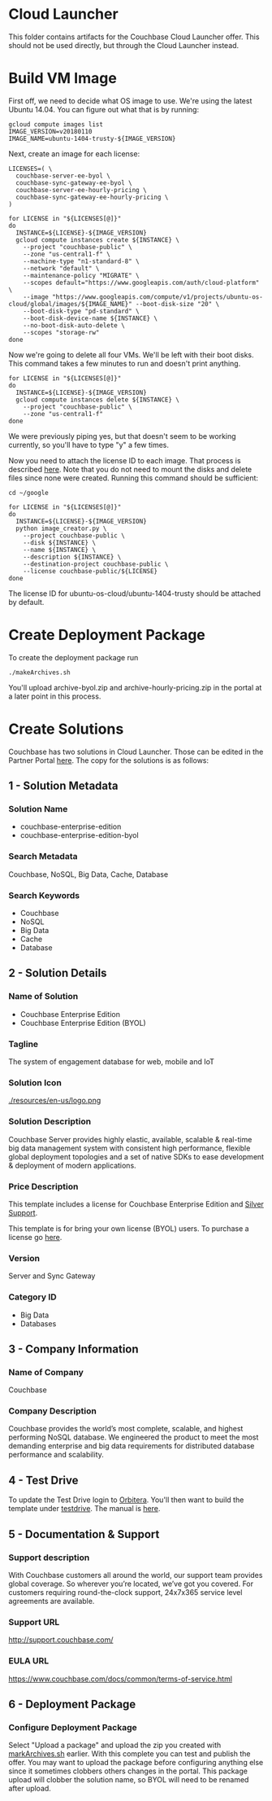 # Cloud Launcher

This folder contains artifacts for the Couchbase Cloud Launcher offer.  This should not be used directly, but through the Cloud Launcher instead.

# Build VM Image

First off, we need to decide what OS image to use.  We're using the latest Ubuntu 14.04.  You can figure out what that is by running:

    gcloud compute images list
    IMAGE_VERSION=v20180110
    IMAGE_NAME=ubuntu-1404-trusty-${IMAGE_VERSION}

Next, create an image for each license:

    LICENSES=( \
      couchbase-server-ee-byol \
      couchbase-sync-gateway-ee-byol \
      couchbase-server-ee-hourly-pricing \
      couchbase-sync-gateway-ee-hourly-pricing \
    )

    for LICENSE in "${LICENSES[@]}"
    do
      INSTANCE=${LICENSE}-${IMAGE_VERSION}
      gcloud compute instances create ${INSTANCE} \
        --project "couchbase-public" \
        --zone "us-central1-f" \
        --machine-type "n1-standard-8" \
        --network "default" \
        --maintenance-policy "MIGRATE" \
        --scopes default="https://www.googleapis.com/auth/cloud-platform" \
        --image "https://www.googleapis.com/compute/v1/projects/ubuntu-os-cloud/global/images/${IMAGE_NAME}" --boot-disk-size "20" \
        --boot-disk-type "pd-standard" \
        --boot-disk-device-name ${INSTANCE} \
        --no-boot-disk-auto-delete \
        --scopes "storage-rw"
    done

Now we're going to delete all four VMs.  We'll be left with their boot disks.  This command takes a few minutes to run and doesn't print anything.  

    for LICENSE in "${LICENSES[@]}"
    do
      INSTANCE=${LICENSE}-${IMAGE_VERSION}
      gcloud compute instances delete ${INSTANCE} \
        --project "couchbase-public" \
        --zone "us-central1-f"
    done

We were previously piping yes, but that doesn't seem to be working currently, so you'll have to type "y" a few times.

Now you need to attach the license ID to each image.  That process is described [here](https://cloud.google.com/launcher/docs/partners/technical-components#create_the_base_solution_vm).  Note that you do not need to mount the disks and delete files since none were created.  Running this command should be sufficient:

    cd ~/google

    for LICENSE in "${LICENSES[@]}"
    do
      INSTANCE=${LICENSE}-${IMAGE_VERSION}
      python image_creator.py \
        --project couchbase-public \
        --disk ${INSTANCE} \
        --name ${INSTANCE} \
        --description ${INSTANCE} \
        --destination-project couchbase-public \
        --license couchbase-public/${LICENSE}
    done

The license ID for ubuntu-os-cloud/ubuntu-1404-trusty should be attached by default.

# Create Deployment Package

To create the deployment package run

    ./makeArchives.sh

You'll upload archive-byol.zip and archive-hourly-pricing.zip in the portal at a later point in this process.

# Create Solutions

Couchbase has two solutions in Cloud Launcher.  Those can be edited in the Partner Portal [here](https://console.cloud.google.com/partner/solutions?project=couchbase-public&authuser=1).  The copy for the solutions is as follows:

## 1 - Solution Metadata

### Solution Name
* couchbase-enterprise-edition
* couchbase-enterprise-edition-byol

### Search Metadata
Couchbase, NoSQL, Big Data, Cache, Database

### Search Keywords
* Couchbase
* NoSQL
* Big Data
* Cache
* Database

## 2 - Solution Details

### Name of Solution
* Couchbase Enterprise Edition
* Couchbase Enterprise Edition (BYOL)

### Tagline
The system of engagement database for web, mobile and IoT

### Solution Icon
[./resources/en-us/logo.png](./resources/en-us/logo.png)

### Solution Description
Couchbase Server provides highly elastic, available, scalable & real-time big data management system with consistent high performance, flexible global deployment topologies and a set of native SDKs to ease development & deployment of modern applications.

### Price Description
This template includes a license for Couchbase Enterprise Edition and <a href="https://www.couchbase.com/support-policy">Silver Support</a>.

This template is for bring your own license (BYOL) users.  To purchase a license go <a href="https://www.couchbase.com/subscriptions-and-support">here</a>.

### Version
Server and Sync Gateway

### Category ID
* Big Data
* Databases

## 3 - Company Information

### Name of Company
Couchbase

### Company Description
Couchbase provides the world’s most complete, scalable, and highest performing NoSQL database. We engineered the product to meet the most demanding enterprise and big data requirements for distributed database performance and scalability.

## 4 - Test Drive
To update the Test Drive login to [Orbitera](https://www.orbitera.com/).  You'll then want to build the template under [testdrive](../testdrive).  The manual is [here](https://github.com/couchbase-partners/test-drive).

## 5 - Documentation & Support

### Support description
With Couchbase customers all around the world, our support team provides global coverage. So wherever you’re located, we’ve got you covered. For customers requiring round-the-clock support, 24x7x365 service level agreements are available.

### Support URL
http://support.couchbase.com/

### EULA URL
https://www.couchbase.com/docs/common/terms-of-service.html

## 6 - Deployment Package

### Configure Deployment Package
Select "Upload a package" and upload the zip you created with [markArchives.sh](makeArchives.sh) earlier.  With this complete you can test and publish the offer.  You may want to upload the package before configuring anything else since it sometimes clobbers others changes in the portal.  This package upload will clobber the solution name, so BYOL will need to be renamed after upload.
